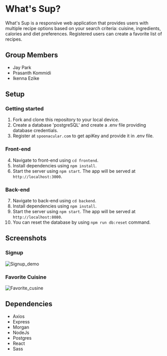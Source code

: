 # What's Sup?
What's Sup is a responsive web application that provides users with multiple recipe options based on your search criteria: cuisine, ingredients, calories and diet preferences. Registered users can create a favorite list of recipes.

## Group Members
- Jay Park
- Prasanth Kommidi
- Ikenna Ezike

## Setup

### Getting started
1. Fork and clone this repository to your local device.
2. Create a database 'postgreSQL' and create a .env file providing database credentials.
3. Register at `spoonacular.com` to get apiKey and provide it in .env file.
### Front-end
4. Navigate to front-end using `cd frontend`.
5. Install dependencies using `npm install`.
6. Start the server using `npm start`. The app will be served at `http://localhost:3000`.
### Back-end
7. Navigate to back-end using `cd backend`.
8. Install dependencies using `npm install`.
9. Start the server using `npm start`. The app will be served at `http://localhost:8080`.
10. You can reset the database by using `npm run db:reset` command.


## Screenshots

### Signup
![Signup_demo](https://github.com/jchanpark/WhatsSup/blob/main/frontend/docs/signup_demo.gif?raw=true)

### Favorite Cuisine
![Favorite_cusine](https://github.com/jchanpark/WhatsSup/blob/main/frontend/docs/favorite_cuisine.gif?raw=true)


## Dependencies
* Axios
* Express
* Morgan
* NodeJs
* Postgres
* React
* Sass

